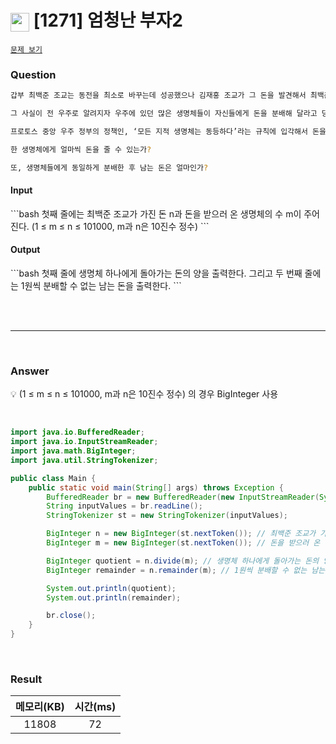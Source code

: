 <h1><img src="https://d2gd6pc034wcta.cloudfront.net/tier/1.svg" width="30" height="30" style="vertical-align: middle;"/> [1271] 엄청난 부자2 </h1>

<a href="https://www.acmicpc.net/problem/1271 " target="_black">``문제 보기``</a>


<h3>Question</h3>

```bash
갑부 최백준 조교는 동전을 최소로 바꾸는데 성공했으나 김재홍 조교가 그 돈을 발견해서 최백준 조교에게 그 돈을 나누자고 따진다.

그 사실이 전 우주로 알려지자 우주에 있던 많은 생명체들이 자신들에게 돈을 분배해 달라고 당장 달려오기 시작했다.

프로토스 중앙 우주 정부의 정책인, ‘모든 지적 생명체는 동등하다’라는 규칙에 입각해서 돈을 똑같이 분배하고자 한다.

한 생명체에게 얼마씩 돈을 줄 수 있는가?

또, 생명체들에게 동일하게 분배한 후 남는 돈은 얼마인가?
```


<h4>Input</h4>
```bash
첫째 줄에는 최백준 조교가 가진 돈 n과 돈을 받으러 온 생명체의 수 m이 주어진다. (1 ≤ m ≤ n ≤ 101000, m과 n은 10진수 정수)
```

<h4>Output</h4>
```bash
첫째 줄에 생명체 하나에게 돌아가는 돈의 양을 출력한다. 그리고 두 번째 줄에는 1원씩 분배할 수 없는 남는 돈을 출력한다.
```


<br><br>

<hr>

<br>

<h3>Answer</h3>

💡 (1 ≤ m ≤ n ≤ 101000, m과 n은 10진수 정수) 의 경우 BigInteger 사용

<br>

```java
import java.io.BufferedReader;
import java.io.InputStreamReader;
import java.math.BigInteger;
import java.util.StringTokenizer;

public class Main {
	public static void main(String[] args) throws Exception {
        BufferedReader br = new BufferedReader(new InputStreamReader(System.in));
        String inputValues = br.readLine();
        StringTokenizer st = new StringTokenizer(inputValues);

        BigInteger n = new BigInteger(st.nextToken()); // 최백준 조교가 가진 돈
        BigInteger m = new BigInteger(st.nextToken()); // 돈을 받으러 온 생명체 수

        BigInteger quotient = n.divide(m); // 생명체 하나에게 돌아가는 돈의 양
        BigInteger remainder = n.remainder(m); // 1원씩 분배할 수 없는 남는 돈

        System.out.println(quotient);
        System.out.println(remainder);

        br.close();
	}
}
```

<br>

<h3>Result</h3>

|메모리(KB)| 시간(ms)|
|:---:|:---:|
|11808|72|
